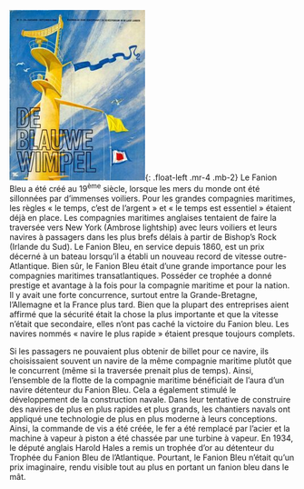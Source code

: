 ![Bwmast.jpg](assets/images/Bwmast.jpg){: .float-left .mr-4 .mb-2}
Le Fanion Bleu a été créé au 19<sup>ème</sup> siècle, lorsque les mers du monde ont été sillonnées par d’immenses voiliers.
Pour les grandes compagnies maritimes, les règles « le temps, c’est de l’argent » et « le temps est essentiel » étaient déjà en place.
Les compagnies maritimes anglaises tentaient de faire la traversée vers New York (Ambrose lightship)
avec leurs voiliers et leurs navires à passagers dans les plus brefs délais à partir de Bishop’s Rock (Irlande du Sud).
Le Fanion Bleu, en service depuis 1860, est un prix décerné à un bateau lorsqu’il a établi un nouveau record de vitesse outre-Atlantique.
Bien sûr, le Fanion Bleu était d’une grande importance pour les compagnies maritimes transatlantiques.
Posséder ce trophée a donné prestige et avantage à la fois pour la compagnie maritime et pour la nation.
Il y avait une forte concurrence, surtout entre la Grande-Bretagne, l’Allemagne et la France plus tard.
Bien que la plupart des entreprises aient affirmé que la sécurité était la chose la plus importante et que la vitesse n’était que secondaire,
elles n’ont pas caché la victoire du Fanion bleu. Les navires nommés « navire le plus rapide » étaient presque toujours complets.

Si les passagers ne pouvaient plus obtenir de billet pour ce navire,
ils choisissaient souvent un navire de la même compagnie maritime plutôt que le concurrent (même si la traversée prenait plus de temps).
Ainsi, l’ensemble de la flotte de la compagnie maritime bénéficiait de l’aura d’un navire détenteur du Fanion Bleu.
Cela a également stimulé le développement de la construction navale.
Dans leur tentative de construire des navires de plus en plus rapides et plus grands,
les chantiers navals ont appliqué une technologie de plus en plus moderne à leurs conceptions.
Ainsi, la commande de vis a été créée, le fer a été remplacé par l’acier et la machine à vapeur à piston a été chassée par une turbine à vapeur.
En 1934, le député anglais Harold Hales a remis un trophée d’or au détenteur du Trophée du Fanion Bleu de l’Atlantique.
Pourtant, le Fanion Bleu n’était qu’un prix imaginaire, rendu visible tout au plus en portant un fanion bleu dans le mât.
